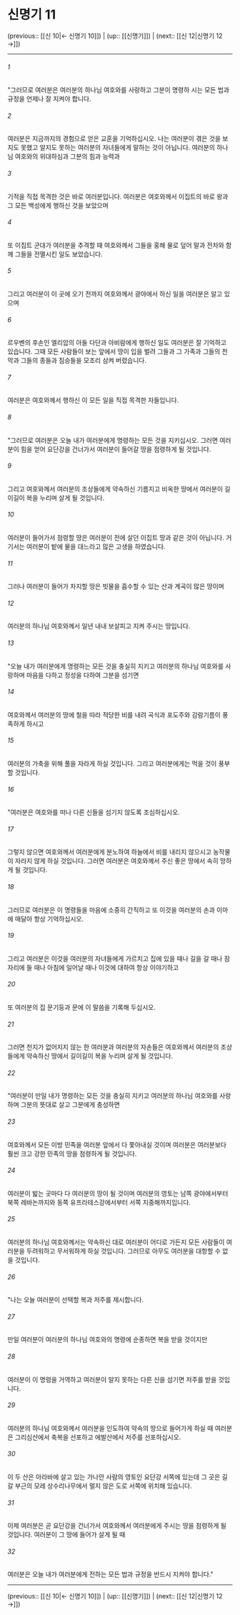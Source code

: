 # 신명기 11

(previous:: [[신 10|← 신명기 10]]) | (up:: [[신명기]]) | (next:: [[신 12|신명기 12 →]])

***




###### 1 

"그러므로 여러분은 여러분의 하나님 여호와를 사랑하고 그분이 명령하 시는 모든 법과 규정을 언제나 잘 지켜야 합니다. 



###### 2 

여러분은 지금까지의 경험으로 얻은 교훈을 기억하십시오. 나는 여러분이 겪은 것을 보지도 못했고 알지도 못하는 여러분의 자녀들에게 말하는 것이 아닙니다. 여러분의 하나님 여호와의 위대하심과 그분의 힘과 능력과 



###### 3 

기적을 직접 목격한 것은 바로 여러분입니다. 여러분은 여호와께서 이집트의 바로 왕과 그 모든 백성에게 행하신 것을 보았으며 



###### 4 

또 이집트 군대가 여러분을 추격할 때 여호와께서 그들을 홍해 물로 덮어 말과 전차와 함께 그들을 전멸시킨 일도 보았습니다. 



###### 5 

그리고 여러분이 이 곳에 오기 전까지 여호와께서 광야에서 하신 일을 여러분은 알고 있으며 



###### 6 

르우벤의 후손인 엘리압의 아들 다단과 아비람에게 행하신 일도 여러분은 잘 기억하고 있습니다. 그때 모든 사람들이 보는 앞에서 땅이 입을 벌려 그들과 그 가족과 그들의 천막과 그들의 종들과 짐승들을 모조리 삼켜 버렸습니다. 



###### 7 

여러분은 여호와께서 행하신 이 모든 일을 직접 목격한 자들입니다. 



###### 8 

"그러므로 여러분은 오늘 내가 여러분에게 명령하는 모든 것을 지키십시오. 그러면 여러분이 힘을 얻어 요단강을 건너가서 여러분이 들어갈 땅을 점령하게 될 것입니다. 



###### 9 

그리고 여호와께서 여러분의 조상들에게 약속하신 기름지고 비옥한 땅에서 여러분이 길이길이 복을 누리며 살게 될 것입니다. 



###### 10 

여러분이 들어가서 점령할 땅은 여러분이 전에 살던 이집트 땅과 같은 것이 아닙니다. 거기서는 여러분이 밭에 물을 대느라고 많은 고생을 하였습니다. 



###### 11 

그러나 여러분이 들어가 차지할 땅은 빗물을 흡수할 수 있는 산과 계곡이 많은 땅이며 



###### 12 

여러분의 하나님 여호와께서 일년 내내 보살피고 지켜 주시는 땅입니다. 



###### 13 

"오늘 내가 여러분에게 명령하는 모든 것을 충실히 지키고 여러분의 하나님 여호와를 사랑하며 마음을 다하고 정성을 다하여 그분을 섬기면 



###### 14 

여호와께서 여러분의 땅에 철을 따라 적당한 비를 내려 곡식과 포도주와 감람기름이 풍족하게 하시고 



###### 15 

여러분의 가축을 위해 풀을 자라게 하실 것입니다. 그리고 여러분에게는 먹을 것이 풍부할 것입니다. 



###### 16 

"여러분은 여호와를 떠나 다른 신들을 섬기지 않도록 조심하십시오. 



###### 17 

그렇지 않으면 여호와께서 여러분에게 분노하여 하늘에서 비를 내리지 않으시고 농작물이 자라지 않게 하실 것입니다. 그러면 여러분은 여호와께서 주신 좋은 땅에서 속히 망하게 될 것입니다. 



###### 18 

그러므로 여러분은 이 명령들을 마음에 소중히 간직하고 또 이것을 여러분의 손과 이마에 매달아 항상 기억하십시오. 



###### 19 

그리고 여러분은 이것을 여러분의 자녀들에게 가르치고 집에 있을 때나 길을 갈 때나 잠자리에 들 때나 아침에 일어날 때나 이것에 대하여 항상 이야기하고 



###### 20 

또 여러분의 집 문기둥과 문에 이 말씀을 기록해 두십시오. 



###### 21 

그러면 천지가 없어지지 않는 한 여러분과 여러분의 자손들은 여호와께서 여러분의 조상들에게 약속하신 땅에서 길이길이 복을 누리며 살게 될 것입니다. 



###### 22 

"여러분이 만일 내가 명령하는 모든 것을 충실히 지키고 여러분의 하나님 여호와를 사랑하며 그분의 뜻대로 살고 그분에게 충성하면 



###### 23 

여호와께서 모든 이방 민족을 여러분 앞에서 다 쫓아내실 것이며 여러분은 여러분보다 훨씬 크고 강한 민족의 땅을 점령하게 될 것입니다. 



###### 24 

여러분이 밟는 곳마다 다 여러분의 땅이 될 것이며 여러분의 영토는 남쪽 광야에서부터 북쪽 레바논까지와 동쪽 유프라테스강에서부터 서쪽 지중해까지입니다. 



###### 25 

여러분의 하나님 여호와께서는 약속하신 대로 여러분이 어디로 가든지 모든 사람들이 여러분을 두려워하고 무서워하게 하실 것입니다. 그러므로 아무도 여러분을 대항할 수 없을 것입니다. 



###### 26 

"나는 오늘 여러분이 선택할 복과 저주를 제시합니다. 



###### 27 

만일 여러분이 여러분의 하나님 여호와의 명령에 순종하면 복을 받을 것이지만 



###### 28 

여러분이 이 명령을 거역하고 여러분이 알지 못하는 다른 신을 섬기면 저주를 받을 것입니다. 



###### 29 

여러분의 하나님 여호와께서 여러분을 인도하여 약속의 땅으로 들어가게 하실 때 여러분은 그리심산에서 축복을 선포하고 에발산에서 저주를 선포하십시오. 



###### 30 

이 두 산은 아라바에 살고 있는 가나안 사람의 영토인 요단강 서쪽에 있는데 그 곳은 길갈 부근의 모레 상수리나무에서 멀지 않은 도로 서쪽에 위치해 있습니다. 



###### 31 

이제 여러분은 곧 요단강을 건너가서 여호와께서 여러분에게 주시는 땅을 점령하게 될 것입니다. 여러분이 그 땅에 들어가 살게 될 때 



###### 32 

여러분은 오늘 내가 여러분에게 전하는 모든 법과 규정을 반드시 지켜야 합니다."

***

(previous:: [[신 10|← 신명기 10]]) | (up:: [[신명기]]) | (next:: [[신 12|신명기 12 →]])
